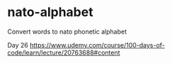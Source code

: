 # nato-alphabet
Convert words to nato phonetic alphabet

Day 26
https://www.udemy.com/course/100-days-of-code/learn/lecture/20763688#content